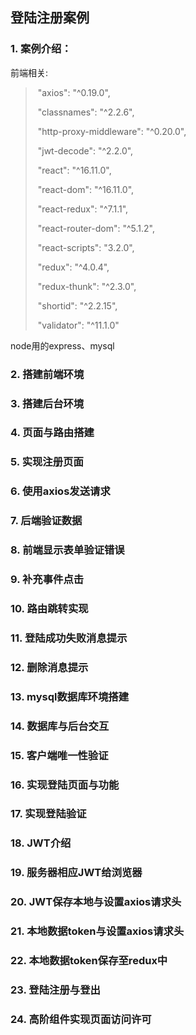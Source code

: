 ## 登陆注册案例

### 1. 案例介绍：

前端相关:

> ​    "axios": "^0.19.0",
>
> ​    "classnames": "^2.2.6",
>
> ​    "http-proxy-middleware": "^0.20.0",
>
> ​    "jwt-decode": "^2.2.0",
>
> ​    "react": "^16.11.0",
>
> ​    "react-dom": "^16.11.0",
>
> ​    "react-redux": "^7.1.1",
>
> ​    "react-router-dom": "^5.1.2",
>
> ​    "react-scripts": "3.2.0",
>
> ​    "redux": "^4.0.4",
>
> ​    "redux-thunk": "^2.3.0",
>
> ​    "shortid": "^2.2.15",
>
> ​    "validator": "^11.1.0"

node用的express、mysql

### 2. 搭建前端环境

### 3. 搭建后台环境

### 4. 页面与路由搭建

### 5. 实现注册页面

### 6. 使用axios发送请求

### 7. 后端验证数据

### 8. 前端显示表单验证错误

### 9. 补充事件点击

### 10. 路由跳转实现

### 11. 登陆成功失败消息提示

### 12. 删除消息提示

### 13. mysql数据库环境搭建

### 14. 数据库与后台交互

### 15. 客户端唯一性验证

### 16. 实现登陆页面与功能

### 17. 实现登陆验证

### 18. JWT介绍

### 19. 服务器相应JWT给浏览器

### 20. JWT保存本地与设置axios请求头

### 21. 本地数据token与设置axios请求头

### 22. 本地数据token保存至redux中

### 23. 登陆注册与登出

### 24. 高阶组件实现页面访问许可
